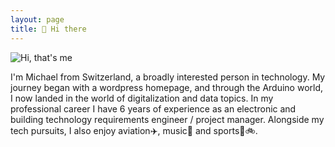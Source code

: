 ```yaml
---
layout: page
title: 👋 Hi there
---
```


<img src="{{ '/assets/images/MichaelBieri.png' | relative_url }}" alt="Hi, that's me" class="home_portrait">


I'm Michael from Switzerland, a broadly interested person in technology.
My journey began with a wordpress homepage, and through the Arduino world,
I now landed in the world of digitalization and data topics.
In my professional career I have 6 years of experience as an electronic and building technology requirements engineer / project manager.
Alongside my tech pursuits, I also enjoy aviation✈️, music🎺 and sports🧭🚲.
